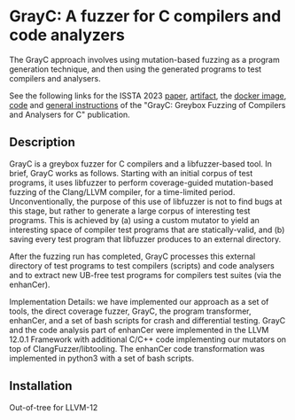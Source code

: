 # GrayC: A fuzzer for C compilers and code analyzers

The GrayC approach involves using mutation-based fuzzing as a program generation technique, and then using the generated programs to test compilers and analysers.

See the following links for the ISSTA 2023 [paper](https://doi.org/10.1145/3597926.3598130), 
[artifact](https://zenodo.org/record/7978251), 
the [docker image](https://zenodo.org/record/7977197), 
[code](ISSTA-2023-AE) and [general instructions](ISSTA-2023-AE/README.md) 
of the "GrayC: Greybox Fuzzing of Compilers and Analysers for C" publication.

## Description
GrayC is a greybox fuzzer for C compilers and a libfuzzer-based tool. In brief, GrayC works as follows. Starting with an initial corpus of test programs, it uses libfuzzer to perform coverage-guided mutation-based fuzzing of the Clang/LLVM compiler, for a time-limited period. Unconventionally, the purpose of this use of libfuzzer is not to find bugs at this stage, but rather to generate a large corpus of interesting test programs. This is achieved by
 (a) using a custom mutator to yield an interesting space of compiler test programs that are statically-valid, and
 (b) saving every test program that libfuzzer produces to an external directory.

After the fuzzing run has completed, GrayC processes this external directory of test programs to test compilers (scripts) and code analysers and to extract new UB-free test programs for compilers test suites (via the enhanCer).

Implementation Details: we have implemented our approach as a set of tools, the direct coverage fuzzer, GrayC, the program transformer, enhanCer, and a set of bash scripts for crash and differential testing. GrayC and the code analysis part of enhanCer were implemented in the LLVM 12.0.1 Framework with additional C/C++ code implementing our mutators on top of ClangFuzzer/libtooling. The enhanCer code transformation was implemented in python3 with a set of bash scripts.

## Installation

Out-of-tree for LLVM-12
